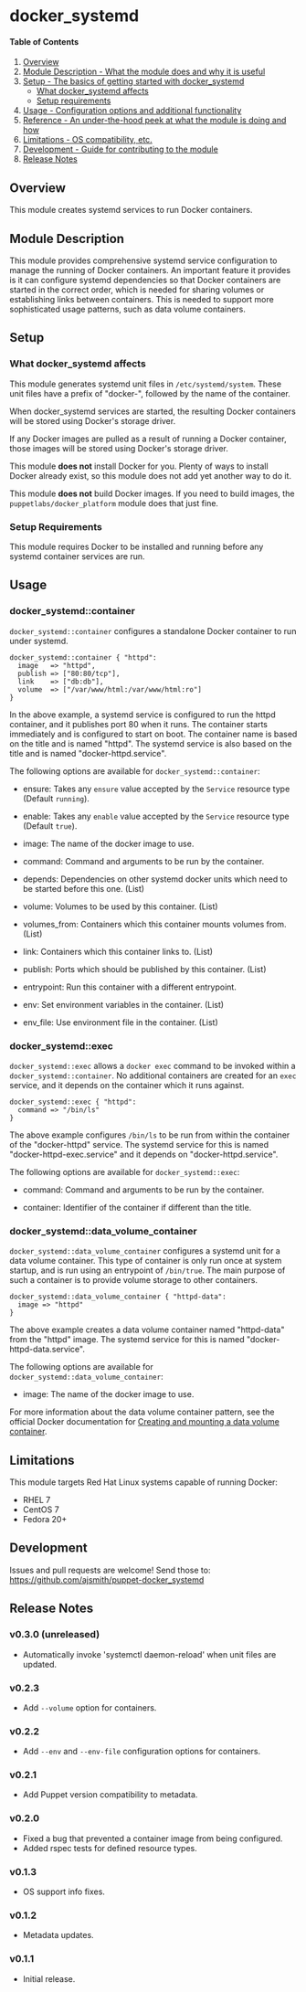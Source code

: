 # docker_systemd

#### Table of Contents

 1. [Overview](#overview)
 2. [Module Description - What the module does and why it is useful](#module-description)
 3. [Setup - The basics of getting started with docker_systemd](#setup)
      * [What docker_systemd affects](#what-docker_systemd-affects)
      * [Setup requirements](#setup-requirements)
 4. [Usage - Configuration options and additional functionality](#usage)
 5. [Reference - An under-the-hood peek at what the module is doing and how](#reference)
 6. [Limitations - OS compatibility, etc.](#limitations)
 7. [Development - Guide for contributing to the module](#development)
 8. [Release Notes](#release-notes)

## Overview

This module creates systemd services to run Docker containers.

## Module Description

This module provides comprehensive systemd service configuration to manage the
running of Docker containers. An important feature it provides is it can
configure systemd dependencies so that Docker containers are started in the
correct order, which is needed for sharing volumes or establishing links
between containers. This is needed to support more sophisticated usage
patterns, such as data volume containers.

## Setup

### What docker_systemd affects

This module generates systemd unit files in `/etc/systemd/system`. These unit
files have a prefix of "docker-", followed by the name of the container.

When docker_systemd services are started, the resulting Docker containers will
be stored using Docker's storage driver.

If any Docker images are pulled as a result of running a Docker container,
those images will be stored using Docker's storage driver.

This module **does not** install Docker for you. Plenty of ways to install
Docker already exist, so this module does not add yet another way to do it.

This module **does not** build Docker images. If you need to build images, the
`puppetlabs/docker_platform` module does that just fine.

### Setup Requirements

This module requires Docker to be installed and running before any systemd
container services are run.

## Usage

### docker_systemd::container

`docker_systemd::container` configures a standalone Docker container to run
under systemd.

```.puppet
docker_systemd::container { "httpd":
  image   => "httpd",
  publish => ["80:80/tcp"],
  link    => ["db:db"],
  volume  => ["/var/www/html:/var/www/html:ro"]
}
```

In the above example, a systemd service is configured to run the httpd
container, and it publishes port 80 when it runs. The container starts
immediately and is configured to start on boot.  The container name is based on
the title and is named "httpd". The systemd service is also based on the title
and is named "docker-httpd.service".

The following options are available for `docker_systemd::container`:

  * ensure: Takes any `ensure` value accepted by the `Service` resource type
    (Default `running`).

  * enable: Takes any `enable` value accepted by the `Service` resource type
    (Default `true`).

  * image: The name of the docker image to use.

  * command: Command and arguments to be run by the container.

  * depends: Dependencies on other systemd docker units which need to be
    started before this one. (List)

  * volume: Volumes to be used by this container. (List)

  * volumes_from: Containers which this container mounts volumes from. (List)

  * link: Containers which this container links to. (List)

  * publish: Ports which should be published by this container. (List)

  * entrypoint: Run this container with a different entrypoint.

  * env: Set environment variables in the container. (List)

  * env_file: Use environment file in the container. (List)

### docker_systemd::exec

`docker_systemd::exec` allows a `docker exec` command to be invoked within a
`docker_systemd::container`.  No additional containers are created for an
`exec` service, and it depends on the container which it runs against.

```.puppet
docker_systemd::exec { "httpd":
  command => "/bin/ls"
}
```

The above example configures `/bin/ls` to be run from within the container of
the "docker-httpd" service. The systemd service for this is named
"docker-httpd-exec.service" and it depends on "docker-httpd.service".

The following options are available for `docker_systemd::exec`:

  * command: Command and arguments to be run by the container.

  * container: Identifier of the container if different than the title.

### docker_systemd::data_volume_container

`docker_systemd::data_volume_container` configures a systemd unit for a data
volume container. This type of container is only run once at system startup,
and is run using an entrypoint of `/bin/true`. The main purpose of such a
container is to provide volume storage to other containers.

```.puppet
docker_systemd::data_volume_container { "httpd-data":
  image => "httpd"
}
```

The above example creates a data volume container named "httpd-data" from the
"httpd" image. The systemd service for this is named
"docker-httpd-data.service".

The following options are available for
`docker_systemd::data_volume_container`:

  * image: The name of the docker image to use.

For more information about the data volume container pattern, see the
official Docker documentation for
[Creating and mounting a data volume container](https://docs.docker.com/engine/userguide/dockervolumes/#creating-and-mounting-a-data-volume-container).

## Limitations

This module targets Red Hat Linux systems capable of running Docker:

* RHEL 7
* CentOS 7
* Fedora 20+

## Development

Issues and pull requests are welcome! Send those to:
<https://github.com/ajsmith/puppet-docker_systemd>

## Release Notes

### v0.3.0 (unreleased)

- Automatically invoke 'systemctl daemon-reload' when unit files are updated.

### v0.2.3

- Add `--volume` option for containers.

### v0.2.2

- Add `--env` and `--env-file` configuration options for containers.

### v0.2.1

- Add Puppet version compatibility to metadata.

### v0.2.0

- Fixed a bug that prevented a container image from being configured.
- Added rspec tests for defined resource types.

### v0.1.3

- OS support info fixes.

### v0.1.2

- Metadata updates.

### v0.1.1

- Initial release.

